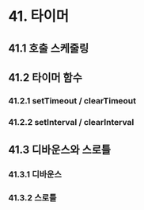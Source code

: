 # 41. 타이머
## 41.1 호출 스케줄링
## 41.2 타이머 함수
### 41.2.1 setTimeout / clearTimeout
### 41.2.2 setInterval / clearInterval
## 41.3 디바운스와 스로틀
### 41.3.1 디바운스
### 41.3.2 스로틀
